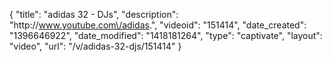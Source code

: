 {
    "title": "adidas 32 - DJs",
    "description": "http:\/\/www.youtube.com\/adidas.",
    "videoid": "151414",
    "date_created": "1396646922",
    "date_modified": "1418181264",
    "type": "captivate",
    "layout": "video",
    "url": "\/v\/adidas-32-djs\/151414"
}